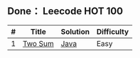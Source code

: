 ## Done： Leecode HOT 100
| #   | Title       | Solution | Difficulty |
|-----|-------------|----------|----------------------|
| 1   | [Two Sum](https://leetcode.cn/problems/two-sum/) | [Java]() | Easy               |